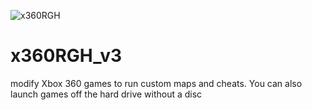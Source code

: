 ![x360RGH](https://user-images.githubusercontent.com/83911433/127077367-9c6bd02a-732a-4996-9ed0-bdecb22bed2c.JPG)

# x360RGH_v3
modify Xbox 360 games to run custom maps and cheats. You can also launch games off the hard drive without a disc

